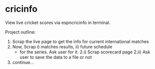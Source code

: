 cricinfo
========

View live cricket scores via espncricinfo in terminal.

Project outline:

1. Scrap the live page to get the info for current international matches
2. Now, Scrap
	i) matches results,
	ii) future schedule 
	- for the series. Ask user for it.
2.i) Scrap scorecard page
2.ii) Ask user to save the data to a file or not
3. continue...
